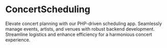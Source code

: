 # ConcertScheduling
Elevate concert planning with our PHP-driven scheduling app. Seamlessly manage events, artists, and venues with robust backend development. Streamline logistics and enhance efficiency for a harmonious concert experience.
